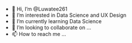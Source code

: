 - 👋 Hi, I’m @Luwatee261
- 👀 I’m interested in Data Science and UX Design 
- 🌱 I’m currently learning Data Science 
- 💞️ I’m looking to collaborate on ...
- 📫 How to reach me ...

<!---
Luwatee261/Luwatee261 is a ✨ special ✨ repository because its `README.md` (this file) appears on your GitHub profile.
You can click the Preview link to take a look at your changes.
--->
